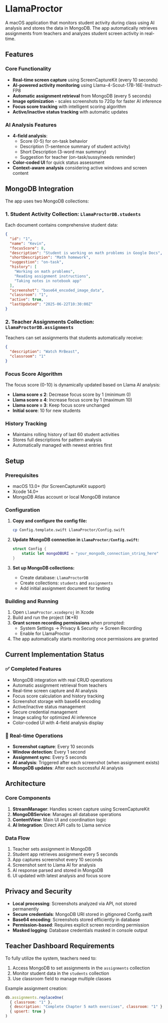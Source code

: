 # LlamaProctor

A macOS application that monitors student activity during class using AI analysis and stores the data in MongoDB. The app automatically retrieves assignments from teachers and analyzes student screen activity in real-time.

## Features

### Core Functionality
- **Real-time screen capture** using ScreenCaptureKit (every 10 seconds)
- **AI-powered activity monitoring** using Llama-4-Scout-17B-16E-Instruct-FP8
- **Automatic assignment retrieval** from MongoDB (every 5 seconds)
- **Image optimization** - scales screenshots to 720p for faster AI inference
- **Focus score tracking** with intelligent scoring algorithm
- **Active/inactive status tracking** with automatic updates

### AI Analysis Features
- **4-field analysis**:
  - Score (0-5) for on-task behavior
  - Description (1-sentence summary of student activity)
  - Short Description (3-word max summary)
  - Suggestion for teacher (on-task/sussy/needs reminder)
- **Color-coded UI** for quick status assessment
- **Context-aware analysis** considering active windows and screen content

## MongoDB Integration

The app uses two MongoDB collections:

### 1. Student Activity Collection: `LlamaProctorDB.students`
Each document contains comprehensive student data:

```json
{
  "id": "1",
  "name": "Kevin",
  "focusScore": 8,
  "description": "Student is working on math problems in Google Docs",
  "shortDescription": "Math homework",
  "suggestion": "on-task",
  "history": [
    "Working on math problems",
    "Reading assignment instructions",
    "Taking notes in notebook app"
  ],
  "screenshot": "base64_encoded_image_data",
  "classroom": "1",
  "active": true,
  "lastUpdated": "2025-06-22T10:30:00Z"
}
```

### 2. Teacher Assignments Collection: `LlamaProctorDB.assignments`
Teachers can set assignments that students automatically receive:

```json
{
  "description": "Watch MrBeast",
  "classroom": "1"
}
```

### Focus Score Algorithm

The focus score (0-10) is dynamically updated based on Llama AI analysis:
- **Llama score ≤ 2**: Decrease focus score by 1 (minimum 0) 
- **Llama score ≥ 4**: Increase focus score by 1 (maximum 10)
- **Llama score = 3**: Keep focus score unchanged
- **Initial score**: 10 for new students

### History Tracking
- Maintains rolling history of last 60 student activities
- Stores full descriptions for pattern analysis
- Automatically managed with newest entries first

## Setup

### Prerequisites
- macOS 13.0+ (for ScreenCaptureKit support)
- Xcode 14.0+
- MongoDB Atlas account or local MongoDB instance

### Configuration

1. **Copy and configure the config file:**
   ```bash
   cp Config.template.swift LlamaProctor/Config.swift
   ```

2. **Update MongoDB connection in `LlamaProctor/Config.swift`:**
   ```swift
   struct Config {
       static let mongoDBURI = "your_mongodb_connection_string_here"
   }
   ```

3. **Set up MongoDB collections:**
   - Create database: `LlamaProctorDB`
   - Create collections: `students` and `assignments`
   - Add initial assignment document for testing

### Building and Running

1. Open `LlamaProctor.xcodeproj` in Xcode
2. Build and run the project (⌘+R)
3. **Grant screen recording permissions** when prompted:
   - System Settings → Privacy & Security → Screen Recording
   - Enable for LlamaProctor
4. The app automatically starts monitoring once permissions are granted

## Current Implementation Status

### ✅ Completed Features
- MongoDB integration with real CRUD operations
- Automatic assignment retrieval from teachers
- Real-time screen capture and AI analysis  
- Focus score calculation and history tracking
- Screenshot storage with base64 encoding
- Active/inactive status management
- Secure credential management
- Image scaling for optimized AI inference
- Color-coded UI with 4-field analysis display

### 🔄 Real-time Operations
- **Screenshot capture**: Every 10 seconds
- **Window detection**: Every 1 second  
- **Assignment sync**: Every 5 seconds
- **AI analysis**: Triggered after each screenshot (when assignment exists)
- **MongoDB updates**: After each successful AI analysis

## Architecture

### Core Components
1. **StreamManager**: Handles screen capture using ScreenCaptureKit
2. **MongoDBService**: Manages all database operations
3. **ContentView**: Main UI and coordination logic
4. **AI Integration**: Direct API calls to Llama service

### Data Flow
1. Teacher sets assignment in MongoDB
2. Student app retrieves assignment every 5 seconds
3. App captures screenshot every 10 seconds  
4. Screenshot sent to Llama AI for analysis
5. AI response parsed and stored in MongoDB
6. UI updated with latest analysis and focus score

## Privacy and Security

- **Local processing**: Screenshots analyzed via API, not stored permanently
- **Secure credentials**: MongoDB URI stored in gitignored Config.swift
- **Base64 encoding**: Screenshots stored efficiently in database
- **Permission-based**: Requires explicit screen recording permission
- **Masked logging**: Database credentials masked in console output

## Teacher Dashboard Requirements

To fully utilize the system, teachers need to:
1. Access MongoDB to set assignments in the `assignments` collection
2. Monitor student data in the `students` collection  
3. Use classroom field to manage multiple classes

Example assignment creation:
```javascript
db.assignments.replaceOne(
  { classroom: "1" },
  { description: "Complete Chapter 5 math exercises", classroom: "1" },
  { upsert: true }
)
```